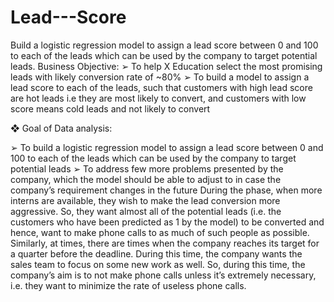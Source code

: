# Lead---Score
Build a logistic regression model to assign a lead score between 0 and 100 to each of the leads which can be used by the company to target potential leads. Business Objective: ➢ To help X Education select the most promising leads with likely conversion rate of ~80% ➢ To build a model to assign a lead score to each of the leads, such that customers with high lead score are hot leads i.e they are most likely to convert, and customers with low score means cold leads and not likely to convert

❖ Goal of Data analysis:

➢ To build a logistic regression model to assign a lead score between 0 and 100 to each of the leads which can be used by the company to target potential leads ➢ To address few more problems presented by the company, which the model should be able to adjust to in case the company’s requirement changes in the future During the phase, when more interns are available, they wish to make the lead conversion more aggressive. So, they want almost all of the potential leads (i.e. the customers who have been predicted as 1 by the model) to be converted and hence, want to make phone calls to as much of such people as possible. Similarly, at times, there are times when the company reaches its target for a quarter before the deadline. During this time, the company wants the sales team to focus on some new work as well. So, during this time, the company’s aim is to not make phone calls unless it’s extremely necessary, i.e. they want to minimize the rate of useless phone calls.
